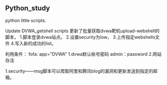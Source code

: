 ## Python_study
python little scripts.


Update DVWA_getshell scripts
更新了批量获取dvwa靶机upload-webshell的脚本，
1.脚本登录dvwa站点。
2.设置security为low，
3.上传指定webshells文件
4.写入新的成功的list。

利用条件：
fofa: app="DVWA"
1.dvwa默认帐号密码  admin：password
2.网站存活



1.security——msg脚本可以爬取阿里和腾讯blog的漏洞和更新发送到指定的邮箱。

